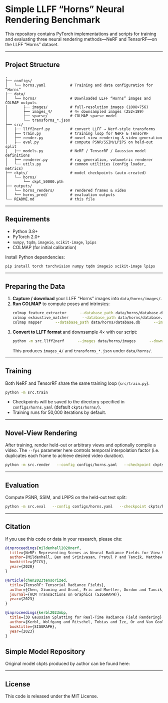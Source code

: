 # Simple LLFF “Horns” Neural Rendering Benchmark

This repository contains PyTorch implementations and scripts for training and evaluating three neural rendering methods—NeRF and TensorRF—on the LLFF “Horns” dataset.

---

## Project Structure

```
.
├── configs/
│   └── horns.yaml           # Training and data configuration for “Horns”
├── data/
│   └── horns/               # Downloaded LLFF “Horns” images and COLMAP outputs
│       ├── images/          # full-resolution images (1008×756)
│       ├── images_4/        # 4× downsampled images (252×189)
│       ├── sparse/          # COLMAP sparse model
│       └── transforms_*.json
├── src/
│   ├── llff2nerf.py         # convert LLFF → Nerf-style transforms
│   ├── train.py             # training loop for NeRF & TensorRF
│   ├── render.py            # novel-view rendering & video generation
│   ├── eval.py              # compute PSNR/SSIM/LPIPS on held-out split
│   ├── models.py            # NeRF / TensorRF / Gaussian model definitions
│   ├── renderer.py          # ray generation, volumetric renderer
│   └── utils.py             # common utilities (config loader, metrics)
├── ckpts/                   # model checkpoints (auto-created)
│   └── horns/
│       └── ckpt_50000.pth
├── outputs/
│   └── horns_renders/       # rendered frames & video
│   └── horns_pred/          # evaluation outputs
└── README.md                # this file
```

---

## Requirements

- Python 3.8+
- PyTorch 2.0+
- `numpy`, `tqdm`, `imageio`, `scikit-image`, `lpips`
- COLMAP (for initial calibration)

Install Python dependencies:
```bash
pip install torch torchvision numpy tqdm imageio scikit-image lpips
```

---

## Preparing the Data

1. **Capture / download** your LLFF “Horns” images into `data/horns/images/`.
2. **Run COLMAP** to compute poses and intrinsics:
   ```bash
   colmap feature_extractor      --database_path data/horns/database.db      --image_path data/horns/images
   colmap exhaustive_matcher      --database_path data/horns/database.db
   colmap mapper      --database_path data/horns/database.db      --image_path data/horns/images      --output_path data/horns/sparse
   ```
3. **Convert to LLFF format** and downsample 4× with our script:
   ```bash
   python -m src.llff2nerf      --images data/horns/images      --downscale 4      --path data/horns
   ```
   This produces `images_4/` and `transforms_*.json` under `data/horns/`.

---

## Training

Both NeRF and TensorRF share the same training loop (`src/train.py`).

```bash
python -m src.train
```

- Checkpoints will be saved to the directory specified in `configs/horns.yaml` (default `ckpts/horns/`).
- Training runs for 50,000 iterations by default.

---

## Novel-View Rendering

After training, render held-out or arbitrary views and optionally compile a video. The `--fps` parameter here controls temporal interpolation factor (i.e. duplicates each frame to achieve desired video duration).

```bash
python -m src.render   --config configs/horns.yaml   --checkpoint ckpts/horns/ckpt_50000.pth   --out_dir outputs/horns_renders   --save_video   --fps 30   --duration 5.0
```

---

## Evaluation

Compute PSNR, SSIM, and LPIPS on the held-out test split:

```bash
python -m src.eval   --config configs/horns.yaml   --checkpoint ckpts/horns/ckpt_50000.pth   --split test   --save_dir outputs/horns_pred   --chunk_size 32768
```

---

## Citation

If you use this code or data in your research, please cite:

```bibtex
@inproceedings{mildenhall2020nerf,
  title={NeRF: Representing Scenes as Neural Radiance Fields for View Synthesis},
  author={Mildenhall, Ben and Srinivasan, Pratul P and Tancik, Matthew and Barron, Jonathan T and Ramamoorthi, Ravi and Ng, Ren},
  booktitle={ECCV},
  year={2020}
}

@article{chen2023tensorized,
  title={TensoRF: Tensorial Radiance Fields},
  author={Chen, Xiuming and Grant, Eric and Mueller, Gordon and Tancik, Matthew and Srinivasan, Pratul P and Barron, Jonathan T},
  journal={ACM Transactions on Graphics (SIGGRAPH)},
  year={2023}
}

@inproceedings{kerbl2023mbp,
  title={3D Gaussian Splatting for Real‐Time Radiance Field Rendering},
  author={Kerbl, Wolfgang and Ritschel, Tobias and Ize, Or and Van Gool, Luc},
  booktitle={SIGGRAPH},
  year={2023}
}
```
## Simple Model Repository

Original model ckpts produced by author can be found here:

---

## License

This code is released under the MIT License.
